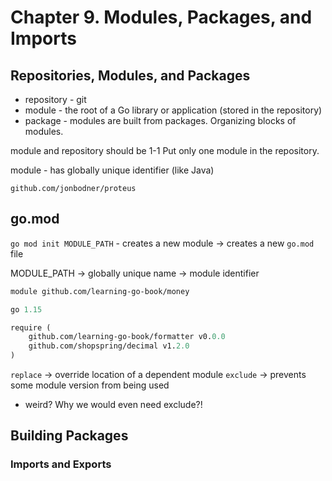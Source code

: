 # Chapter 9. Modules, Packages, and Imports

## Repositories, Modules, and Packages

- repository - git
- module - the root of a Go library or application (stored in the repository)
- package - modules are built from packages. Organizing blocks of modules. 

module and repository should be 1-1
Put only one module in the repository.

module - has globally unique identifier (like Java)

`github.com/jonbodner/proteus`

## go.mod

`go mod init MODULE_PATH` - creates a new module -> creates a new `go.mod` file

MODULE_PATH -> globally unique name -> module identifier

```go.mod
module github.com/learning-go-book/money

go 1.15

require (
    github.com/learning-go-book/formatter v0.0.0
    github.com/shopspring/decimal v1.2.0
)
```

`replace` -> override location of a dependent module
`exclude` -> prevents some module version from being used
- weird? Why we would even need exclude?!


## Building Packages

### Imports and Exports

